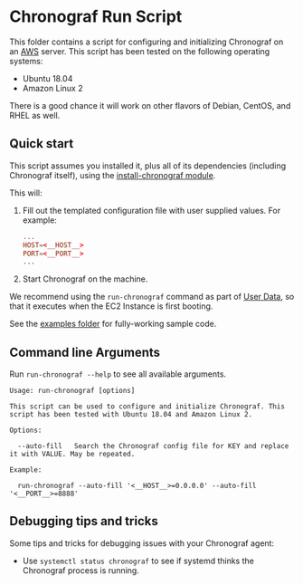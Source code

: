 # Chronograf Run Script

This folder contains a script for configuring and initializing Chronograf on an [AWS](https://aws.amazon.com/) server. 
This script has been tested on the following operating systems:

* Ubuntu 18.04
* Amazon Linux 2

There is a good chance it will work on other flavors of Debian, CentOS, and RHEL as well.

## Quick start

This script assumes you installed it, plus all of its dependencies (including Chronograf itself), using the 
[install-chronograf module](https://github.com/gruntwork-io/terraform-aws-influx/tree/master/modules/install-chronograf). 

This will:

1. Fill out the templated configuration file with user supplied values. For example:

    ```conf
    ...
    HOST=<__HOST__>
    PORT=<__PORT__>
    ...
    ```

1. Start Chronograf on the machine.

We recommend using the `run-chronograf` command as part of [User 
Data](http://docs.aws.amazon.com/AWSEC2/latest/UserGuide/user-data.html#user-data-shell-scripts), so that it executes
when the EC2 Instance is first booting.

See the [examples folder](https://github.com/gruntwork-io/terraform-aws-influx/tree/master/examples) for 
fully-working sample code.

## Command line Arguments

Run `run-chronograf --help` to see all available arguments.

```
Usage: run-chronograf [options]

This script can be used to configure and initialize Chronograf. This script has been tested with Ubuntu 18.04 and Amazon Linux 2.

Options:

  --auto-fill   Search the Chronograf config file for KEY and replace it with VALUE. May be repeated.

Example:

  run-chronograf --auto-fill '<__HOST__>=0.0.0.0' --auto-fill '<__PORT__>=8888'
```

## Debugging tips and tricks

Some tips and tricks for debugging issues with your Chronograf agent:

* Use `systemctl status chronograf` to see if systemd thinks the Chronograf process is running.
